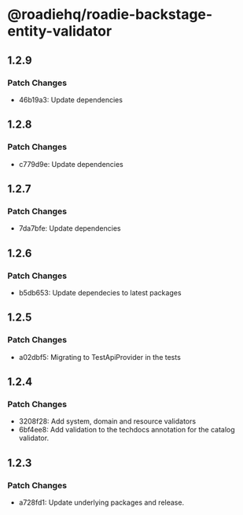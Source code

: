 # @roadiehq/roadie-backstage-entity-validator

## 1.2.9

### Patch Changes

- 46b19a3: Update dependencies

## 1.2.8

### Patch Changes

- c779d9e: Update dependencies

## 1.2.7

### Patch Changes

- 7da7bfe: Update dependencies

## 1.2.6

### Patch Changes

- b5db653: Update dependecies to latest packages

## 1.2.5

### Patch Changes

- a02dbf5: Migrating to TestApiProvider in the tests

## 1.2.4

### Patch Changes

- 3208f28: Add system, domain and resource validators
- 6bf4ee8: Add validation to the techdocs annotation for the catalog validator.

## 1.2.3

### Patch Changes

- a728fd1: Update underlying packages and release.
